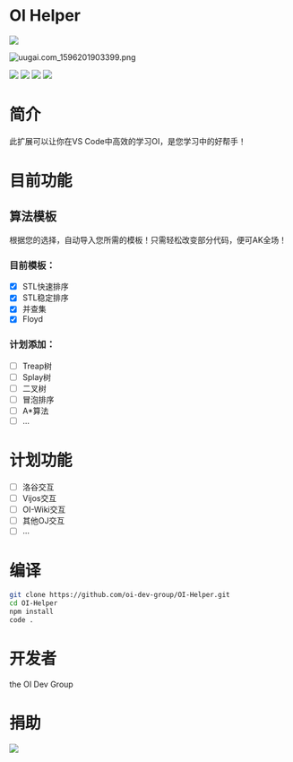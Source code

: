 # OI Helper

![](https://i.loli.net/2020/07/28/m1Y98c7l4Xw3nBZ.png)

![uugai.com_1596201903399.png](https://i.loli.net/2020/07/31/P6qWpm94QVMz2u3.png)

![](https://img.shields.io/github/license/oi-dev-group/OI-helper?style=for-the-badge) ![](https://img.shields.io/github/followers/oi-dev-group?style=for-the-badge) ![](https://img.shields.io/github/forks/oi-dev-group/OI-Helper?style=for-the-badge) ![](https://img.shields.io/github/stars/oi-dev-group/OI-Helper?style=for-the-badge) 

# 简介

此扩展可以让你在VS Code中高效的学习OI，是您学习中的好帮手！

# 目前功能

## 算法模板

根据您的选择，自动导入您所需的模板！只需轻松改变部分代码，便可AK全场！

### 目前模板：

- [x] STL快速排序
- [x] STL稳定排序
- [x] 并查集
- [x] Floyd

### 计划添加：

- [ ] Treap树
- [ ] Splay树
- [ ] 二叉树
- [ ] 冒泡排序
- [ ] A*算法
- [ ] ...

# 计划功能

- [ ] 洛谷交互
- [ ] Vijos交互
- [ ] OI-Wiki交互
- [ ] 其他OJ交互
- [ ] ...

# 编译

```bash
git clone https://github.com/oi-dev-group/OI-Helper.git
cd OI-Helper
npm install
code .
```

# 开发者

the OI Dev Group

# 捐助

![](https://www.liziheng.ac.cn/medias/reward/alipay.jpg)
